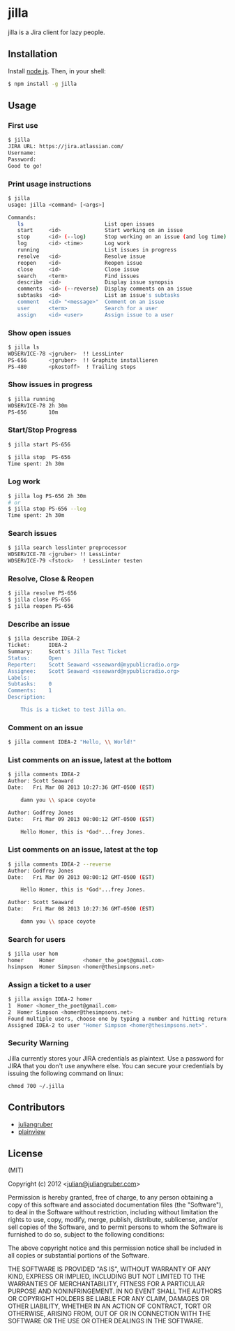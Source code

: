 # jilla

jilla is a Jira client for lazy people.

## Installation

Install [node.js](http://nodejs.org/). Then, in your shell:

```bash
$ npm install -g jilla
```

## Usage

### First use

```bash
$ jilla
JIRA URL: https://jira.atlassian.com/
Username:
Password:
Good to go!
```

### Print usage instructions

```bash
$ jilla
usage: jilla <command> [<args>]

Commands:
   ls                          List open issues
   start     <id>              Start working on an issue
   stop      <id> (--log)      Stop working on an issue (and log time)
   log       <id> <time>       Log work
   running                     List issues in progress
   resolve   <id>              Resolve issue
   reopen    <id>              Reopen issue
   close     <id>              Close issue
   search    <term>            Find issues
   describe  <id>              Display issue synopsis
   comments  <id> (--reverse)  Display comments on an issue
   subtasks  <id>              List an issue's subtasks
   comment   <id> "<message>"  Comment on an issue
   user      <term>            Search for a user
   assign    <id> <user>       Assign issue to a user
```

### Show open issues

```bash
$ jilla ls
WDSERVICE-78 <jgruber>  !! LessLinter
PS-656       <jgruber>  !! Graphite installieren
PS-480       <pkostoff>  ! Trailing stops
```

### Show issues in progress

```bash
$ jilla running
WDSERVICE-78 2h 30m
PS-656       10m
```

### Start/Stop Progress

```bash
$ jilla start PS-656
```

```bash
$ jilla stop  PS-656
Time spent: 2h 30m
```
### Log work

```bash
$ jilla log PS-656 2h 30m
# or
$ jilla stop PS-656 --log
Time spent: 2h 30m
```

### Search issues

```bash
$ jilla search lesslinter preprocessor
WDSERVICE-78 <jgruber> !! LessLinter
WDSERVICE-79 <fstock>   ! LessLinter testen
```

### Resolve, Close & Reopen

```bash
$ jilla resolve PS-656
$ jilla close PS-656
$ jilla reopen PS-656
```

### Describe an issue

```bash
$ jilla describe IDEA-2
Ticket:      IDEA-2
Summary:     Scott's Jilla Test Ticket
Status:      Open
Reporter:    Scott Seaward <sseaward@nypublicradio.org>
Assignee:    Scott Seaward <sseaward@nypublicradio.org>
Labels:
Subtasks:    0
Comments:    1
Description:

    This is a ticket to test Jilla on.

```

### Comment on an issue

```bash
$ jilla comment IDEA-2 "Hello, \\ World!"
```

### List comments on an issue, latest at the bottom

```bash
$ jilla comments IDEA-2
Author: Scott Seaward
Date:   Fri Mar 08 2013 10:27:36 GMT-0500 (EST)

    damn you \\ space coyote

Author: Godfrey Jones
Date:   Fri Mar 09 2013 08:00:12 GMT-0500 (EST)

    Hello Homer, this is *God*...frey Jones.

```

### List comments on an issue, latest at the top

```bash
$ jilla comments IDEA-2 --reverse
Author: Godfrey Jones
Date:   Fri Mar 09 2013 08:00:12 GMT-0500 (EST)

    Hello Homer, this is *God*...frey Jones.

Author: Scott Seaward
Date:   Fri Mar 08 2013 10:27:36 GMT-0500 (EST)

    damn you \\ space coyote

```

### Search for users

```bash
$ jilla user hom
homer     Homer         <homer_the_poet@gmail.com>
hsimpson  Homer Simpson <homer@thesimpsons.net>
```

### Assign a ticket to a user

```bash
$ jilla assign IDEA-2 homer
1  Homer <homer_the_poet@gmail.com>
2  Homer Simpson <homer@thesimpsons.net>
Found multiple users, choose one by typing a number and hitting return: 2
Assigned IDEA-2 to user "Homer Simpson <homer@thesimpsons.net>".
```

### Security Warning

Jilla currently stores your JIRA credentials as plaintext.
Use a password for JIRA that you don't use anywhere else.
You can secure your credentials by issuing the following command on linux:

```
chmod 700 ~/.jilla
```

## Contributors

* [juliangruber](https://github.com/juliangruber)
* [plainview](https://github.com/plainview)

## License

(MIT)

Copyright (c) 2012 &lt;julian@juliangruber.com&gt;

Permission is hereby granted, free of charge, to any person obtaining a copy of this software and associated documentation files (the "Software"), to deal in the Software without restriction, including without limitation the rights to use, copy, modify, merge, publish, distribute, sublicense, and/or sell copies of the Software, and to permit persons to whom the Software is furnished to do so, subject to the following conditions:

The above copyright notice and this permission notice shall be included in all copies or substantial portions of the Software.

THE SOFTWARE IS PROVIDED "AS IS", WITHOUT WARRANTY OF ANY KIND, EXPRESS OR IMPLIED, INCLUDING BUT NOT LIMITED TO THE WARRANTIES OF MERCHANTABILITY, FITNESS FOR A PARTICULAR PURPOSE AND NONINFRINGEMENT. IN NO EVENT SHALL THE AUTHORS OR COPYRIGHT HOLDERS BE LIABLE FOR ANY CLAIM, DAMAGES OR OTHER LIABILITY, WHETHER IN AN ACTION OF CONTRACT, TORT OR OTHERWISE, ARISING FROM, OUT OF OR IN CONNECTION WITH THE SOFTWARE OR THE USE OR OTHER DEALINGS IN THE SOFTWARE.
